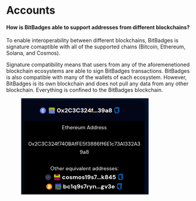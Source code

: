 # Accounts

#### **How is BitBadges able to support addresses from different blockchains?**

To enable interoperability between different blockchains, BitBadges is signature comaptible with all of the supported chains (Bitcoin, Ethereum, Solana, and Cosmos).&#x20;

Signature compatibility means that users from any of the aforemenetioned blockchain ecosystems are able to sign BitBadges transactions. BitBadges is also compatible with many of the wallets of each ecosystem. However, BitBadges is its own blockchain and does not pull any data from any other blockchain. Everything is confined to the BitBadges blockchain.

<figure><img src="../../.gitbook/assets/image (9).png" alt=""><figcaption></figcaption></figure>
